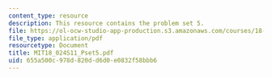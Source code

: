 ```yaml
---
content_type: resource
description: This resource contains the problem set 5.
file: https://ol-ocw-studio-app-production.s3.amazonaws.com/courses/18-024-multivariable-calculus-with-theory-spring-2011/655a500c978d820dd6d0e0832f58bbb6_MIT18_024S11_Pset5.pdf
file_type: application/pdf
resourcetype: Document
title: MIT18_024S11_Pset5.pdf
uid: 655a500c-978d-820d-d6d0-e0832f58bbb6
---
```

